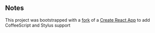 ## Notes

This project was bootstrapped with a [fork][1] of a [Create React App][2] to add CoffeeScript and Stylus support

[1]: https://github.com/molszanski/create-react-app
[2]: https://github.com/facebook/create-react-app
